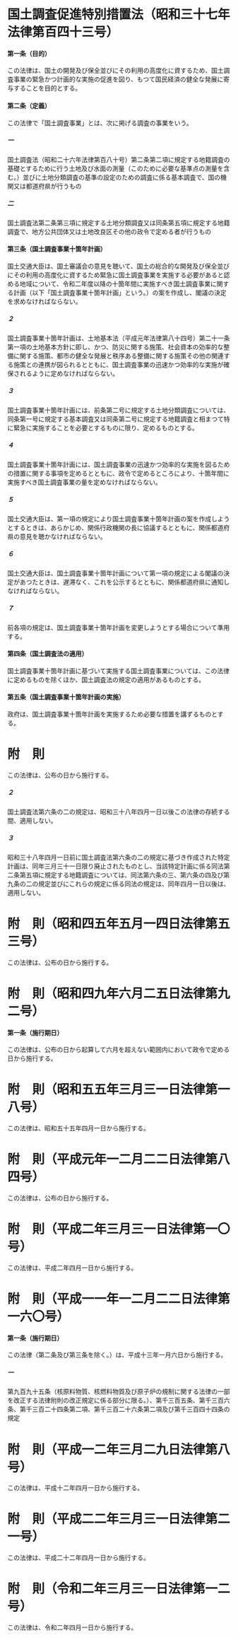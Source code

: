 # 国土調査促進特別措置法（昭和三十七年法律第百四十三号）
#### 第一条（目的）
この法律は、国土の開発及び保全並びにその利用の高度化に資するため、国土調査事業の緊急かつ計画的な実施の促進を図り、もつて国民経済の健全な発展に寄与することを目的とする。
#### 第二条（定義）
この法律で「国土調査事業」とは、次に掲げる調査の事業をいう。
##### 一
国土調査法（昭和二十六年法律第百八十号）第二条第二項に規定する地籍調査の基礎とするために行う土地及び水面の測量（このために必要な基準点の測量を含む。）並びに土地分類調査の基準の設定のための調査に係る基本調査で、国の機関又は都道府県が行うもの
##### 二
国土調査法第二条第三項に規定する土地分類調査又は同条第五項に規定する地籍調査で、地方公共団体又は土地改良区その他の政令で定める者が行うもの
#### 第三条（国土調査事業十箇年計画）
国土交通大臣は、国土審議会の意見を聴いて、国土の総合的な開発及び保全並びにその利用の高度化に資するため緊急に国土調査事業を実施する必要があると認める地域について、令和二年度以降の十箇年間に実施すべき国土調査事業に関する計画（以下「国土調査事業十箇年計画」という。）の案を作成し、閣議の決定を求めなければならない。
##### ２
国土調査事業十箇年計画は、土地基本法（平成元年法律第八十四号）第二十一条第一項の土地基本方針に即し、かつ、防災に関する施策、社会資本の効率的な整備に関する施策、都市の健全な発展と秩序ある整備に関する施策その他の関連する施策との連携が図られるとともに、国土調査事業の迅速かつ効率的な実施が確保されるように定めなければならない。
##### ３
国土調査事業十箇年計画には、前条第二号に規定する土地分類調査については、同条第一号に規定する基本調査又は同条第二号に規定する地籍調査と相まつて特に緊急に実施することを必要とするものに限り、定めるものとする。
##### ４
国土調査事業十箇年計画には、国土調査事業の迅速かつ効率的な実施を図るための措置に関する事項を定めるとともに、政令で定めるところにより、十箇年間に実施すべき国土調査事業の量を定めなければならない。
##### ５
国土交通大臣は、第一項の規定により国土調査事業十箇年計画の案を作成しようとするときは、あらかじめ、関係行政機関の長に協議するとともに、関係都道府県の意見を聴かなければならない。
##### ６
国土交通大臣は、国土調査事業十箇年計画について第一項の規定による閣議の決定があつたときは、遅滞なく、これを公示するとともに、関係都道府県に通知しなければならない。
##### ７
前各項の規定は、国土調査事業十箇年計画を変更しようとする場合について準用する。
#### 第四条（国土調査法の適用）
国土調査事業十箇年計画に基づいて実施する国土調査事業については、この法律に定めるものを除くほか、国土調査法の規定の適用があるものとする。
#### 第五条（国土調査事業十箇年計画の実施）
政府は、国土調査事業十箇年計画を実施するため必要な措置を講ずるものとする。
# 附　則
この法律は、公布の日から施行する。
##### ２
国土調査法第六条の二の規定は、昭和三十八年四月一日以後この法律の存続する間、適用しない。
##### ３
昭和三十八年四月一日前に国土調査法第六条の二の規定に基づき作成された特定計画は、同年三月三十一日限り廃止されたものとし、当該特定計画に係る同法第二条第五項に規定する地籍調査については、同法第六条の三、第六条の四及び第九条の二の規定並びにこれらの規定に係る同法の規定は、同年四月一日以後は、適用しない。
# 附　則（昭和四五年五月一四日法律第五三号）
この法律は、公布の日から施行する。
# 附　則（昭和四九年六月二五日法律第九二号）
#### 第一条（施行期日）
この法律は、公布の日から起算して六月を超えない範囲内において政令で定める日から施行する。
# 附　則（昭和五五年三月三一日法律第一八号）
この法律は、昭和五十五年四月一日から施行する。
# 附　則（平成元年一二月二二日法律第八四号）
この法律は、公布の日から施行する。
# 附　則（平成二年三月三一日法律第一〇号）
この法律は、平成二年四月一日から施行する。
# 附　則（平成一一年一二月二二日法律第一六〇号）
#### 第一条（施行期日）
この法律（第二条及び第三条を除く。）は、平成十三年一月六日から施行する。
##### 一
第九百九十五条（核原料物質、核燃料物質及び原子炉の規制に関する法律の一部を改正する法律附則の改正規定に係る部分に限る。）、第千三百五条、第千三百六条、第千三百二十四条第二項、第千三百二十六条第二項及び第千三百四十四条の規定
# 附　則（平成一二年三月二九日法律第八号）
この法律は、平成十二年四月一日から施行する。
# 附　則（平成二二年三月三一日法律第二一号）
この法律は、平成二十二年四月一日から施行する。
# 附　則（令和二年三月三一日法律第一二号）
この法律は、令和二年四月一日から施行する。
